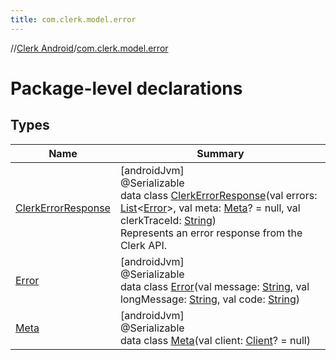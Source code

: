 ```yaml
---
title: com.clerk.model.error
---
```

//[Clerk Android](../../index.html)/[com.clerk.model.error](index.html)



# Package-level declarations



## Types


| Name | Summary |
|---|---|
| [ClerkErrorResponse](-clerk-error-response/index.html) | [androidJvm]<br>@Serializable<br>data class [ClerkErrorResponse](-clerk-error-response/index.html)(val errors: [List](https://kotlinlang.org/api/latest/jvm/stdlib/kotlin-stdlib/kotlin.collections/-list/index.html)&lt;[Error](-error/index.html)&gt;, val meta: [Meta](-meta/index.html)? = null, val clerkTraceId: [String](https://kotlinlang.org/api/latest/jvm/stdlib/kotlin-stdlib/kotlin/-string/index.html))<br>Represents an error response from the Clerk API. |
| [Error](-error/index.html) | [androidJvm]<br>@Serializable<br>data class [Error](-error/index.html)(val message: [String](https://kotlinlang.org/api/latest/jvm/stdlib/kotlin-stdlib/kotlin/-string/index.html), val longMessage: [String](https://kotlinlang.org/api/latest/jvm/stdlib/kotlin-stdlib/kotlin/-string/index.html), val code: [String](https://kotlinlang.org/api/latest/jvm/stdlib/kotlin-stdlib/kotlin/-string/index.html)) |
| [Meta](-meta/index.html) | [androidJvm]<br>@Serializable<br>data class [Meta](-meta/index.html)(val client: [Client](../com.clerk.model.client/-client/index.html)? = null) |


